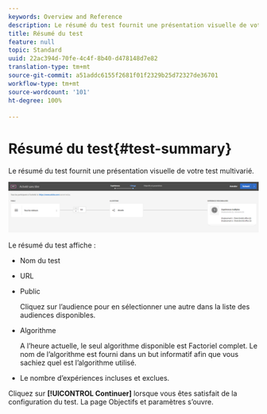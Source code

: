 ```yaml
---
keywords: Overview and Reference
description: Le résumé du test fournit une présentation visuelle de votre test multivarié.
title: Résumé du test
feature: null
topic: Standard
uuid: 22ac394d-70fe-4c4f-8b40-d478148d7e82
translation-type: tm+mt
source-git-commit: a51addc6155f2681f01f2329b25d72327de36701
workflow-type: tm+mt
source-wordcount: '101'
ht-degree: 100%

---
```



# Résumé du test{#test-summary}

Le résumé du test fournit une présentation visuelle de votre test multivarié.

![Boîte de dialogue de synthèse du test](/help/c-activities/c-multivariate-testing/t-create-multivariate-test/assets/summary2new.png)

Le résumé du test affiche :

* Nom du test
* URL
* Public

   Cliquez sur l’audience pour en sélectionner une autre dans la liste des audiences disponibles.
* Algorithme

   A l’heure actuelle, le seul algorithme disponible est Factoriel complet. Le nom de l’algorithme est fourni dans un but informatif afin que vous sachiez quel est l’algorithme utilisé.
* Le nombre d’expériences incluses et exclues.

Cliquez sur **[!UICONTROL Continuer]** lorsque vous êtes satisfait de la configuration du test. La page Objectifs et paramètres s’ouvre.
